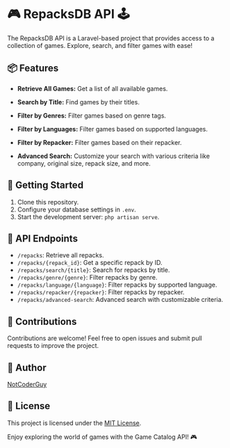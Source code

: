 # 🎮 RepacksDB API 🕹️

The RepacksDB API is a Laravel-based project that provides access to a collection of games. Explore, search, and filter games with ease!

## 📦 Features

- **Retrieve All Games:** Get a list of all available games.

- **Search by Title:** Find games by their titles.

- **Filter by Genres:** Filter games based on genre tags.

- **Filter by Languages:** Filter games based on supported languages.

- **Filter by Repacker:** Filter games based on their repacker.

- **Advanced Search:** Customize your search with various criteria like company, original size, repack size, and more.

## 🚀 Getting Started

1. Clone this repository.
2. Configure your database settings in `.env`.
3. Start the development server: `php artisan serve`.

## 📃 API Endpoints

- `/repacks`: Retrieve all repacks.
- `/repacks/{repack_id}`: Get a specific repack by ID.
- `/repacks/search/{title}`: Search for repacks by title.
- `/repacks/genre/{genre}`: Filter repacks by genre.
- `/repacks/language/{language}`: Filter repacks by supported language.
- `/repacks/repacker/{repacker}`: Filter repacks by repacker.
- `/repacks/advanced-search`: Advanced search with customizable criteria.

## 📝 Contributions

Contributions are welcome! Feel free to open issues and submit pull requests to improve the project.

## 👤 Author

[NotCoderGuy](https://notcoderguy.com)

## 📄 License

This project is licensed under the [MIT License](LICENSE).

Enjoy exploring the world of games with the Game Catalog API! 🎮
